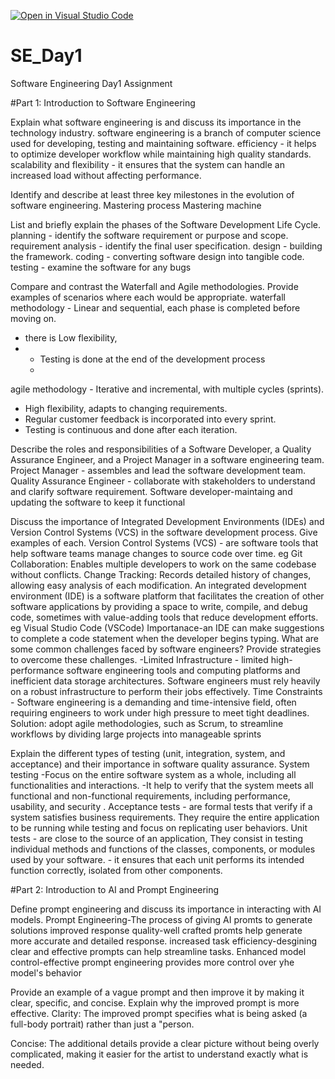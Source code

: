 [![Open in Visual Studio Code](https://classroom.github.com/assets/open-in-vscode-2e0aaae1b6195c2367325f4f02e2d04e9abb55f0b24a779b69b11b9e10269abc.svg)](https://classroom.github.com/online_ide?assignment_repo_id=18441557&assignment_repo_type=AssignmentRepo)
# SE_Day1
Software Engineering Day1 Assignment

#Part 1: Introduction to Software Engineering

Explain what software engineering is and discuss its importance in the technology industry.
software engineering is a branch of computer science used for developing, testing and maintaining software.
efficiency - it helps to optimize developer workflow while maintaining high quality standards.
scalability and flexibility - it ensures that the system can handle an increased load without affecting performance.

Identify and describe at least three key milestones in the evolution of software engineering.
Mastering process
Mastering machine


List and briefly explain the phases of the Software Development Life Cycle.
 planning - identify the software requirement or purpose and scope.
 requirement analysis - identify the final user specification. 
design - building the framework. 
coding - converting software design into tangible code.
 testing - examine the software for any bugs 

Compare and contrast the Waterfall and Agile methodologies. Provide examples of scenarios where each would be appropriate.
waterfall methodology - Linear and sequential, each phase is completed before moving on. 
- there is Low flexibility,
- - Testing is done at the end of the development process
  - 

agile methodology - Iterative and incremental, with multiple cycles (sprints). 
- High flexibility, adapts to changing requirements. 
- Regular customer feedback is incorporated into every sprint. 
- Testing is continuous and done after each iteration.




Describe the roles and responsibilities of a Software Developer, a Quality Assurance Engineer, and a Project Manager in a software engineering team.
Project Manager - assembles and lead the software development team.
Quality Assurance Engineer - collaborate with stakeholders to understand and clarify software requirement.
Software developer-maintaing and updating the software to keep it functional

Discuss the importance of Integrated Development Environments (IDEs) and Version Control Systems (VCS) in the software development process. Give examples of each.
Version Control Systems (VCS) - are software tools that help software teams manage changes to source code over time. eg Git
Collaboration: Enables multiple developers to work on the same codebase without conflicts.
Change Tracking: Records detailed history of changes, allowing easy analysis of each modification. 
An integrated development environment (IDE) is a software platform that facilitates the creation of other software applications by providing a space to write, compile, and debug code, sometimes with value-adding tools that reduce development efforts. eg Visual Studio Code (VSCode)
 Importanace-an IDE can make suggestions to complete a code statement when the developer begins typing.
What are some common challenges faced by software engineers? Provide strategies to overcome these challenges.
-Limited Infrastructure - limited high-performance software engineering tools and computing platforms and inefficient data storage architectures. 
Software engineers must rely heavily on a robust infrastructure to perform their jobs effectively.
Time Constraints - Software engineering is a demanding and time-intensive field, often requiring engineers to work under high pressure to meet tight deadlines.
 Solution: adopt agile methodologies, such as Scrum, to streamline workflows by dividing large projects into manageable sprints 

Explain the different types of testing (unit, integration, system, and acceptance) and their importance in software quality assurance.
System testing -Focus on the entire software system as a whole, including all functionalities and interactions. -It help to verify that the system meets all functional and non-functional requirements, including performance, usability, and security .
Acceptance tests - are formal tests that verify if a system satisfies business requirements. They require the entire application to be running while testing and focus on replicating user behaviors. 
Unit tests - are close to the source of an application, They consist in testing individual methods and functions of the classes, components, or modules used by your software. - it ensures that each unit performs its intended function correctly, isolated from other components.

#Part 2: Introduction to AI and Prompt Engineering


Define prompt engineering and discuss its importance in interacting with AI models.
 Prompt Engineering-The process of giving AI promts to generate solutions
improved response quality-well crafted promts help generate more accurate and detailed response.
increased task efficiency-desgining clear and effective prompts can help streamline tasks.
Enhanced model control-effective prompt engineering provides more control over yhe model's behavior

Provide an example of a vague prompt and then improve it by making it clear, specific, and concise. Explain why the improved prompt is more effective.
Clarity: The improved prompt specifies what is being asked (a full-body portrait) rather than just a "person.


Concise: The additional details provide a clear picture without being overly complicated, making it easier for the artist to understand exactly what is needed.
